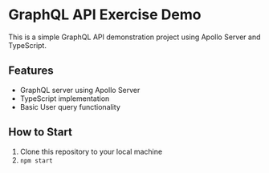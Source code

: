 # GraphQL API Exercise Demo

This is a simple GraphQL API demonstration project using Apollo Server and TypeScript.

## Features

- GraphQL server using Apollo Server
- TypeScript implementation
- Basic User query functionality


## How to Start

1. Clone this repository to your local machine
2. ```npm start```
